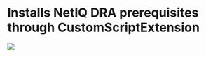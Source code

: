 # Installs NetIQ DRA prerequisites through CustomScriptExtension

<a href="https://portal.azure.com/#create/Microsoft.Template/uri/https%3A%2F%2Fraw.githubusercontent.com%2Ftechraf%2Fazure-test-templates%2Fmaster%2Fnetiq-dra-prerequisites-cse%2Fazuredeploy.json" target="_blank">
    <img src="http://azuredeploy.net/deploybutton.png"/>
</a>
